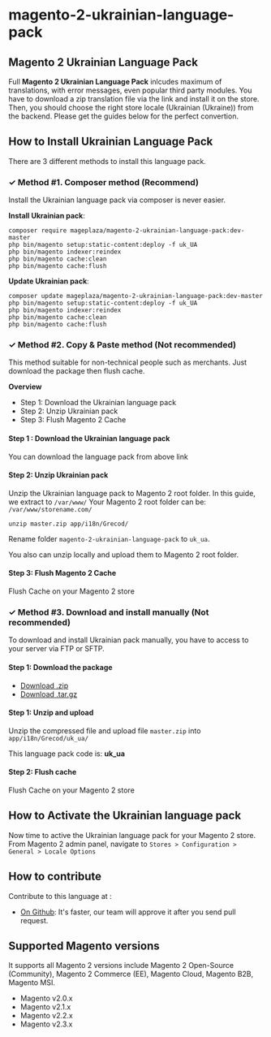 # magento-2-ukrainian-language-pack

## Magento 2 Ukrainian Language Pack

Full **Magento 2 Ukrainian Language Pack** inlcudes maximum of translations, with error messages, even popular third party modules. You have to download a zip translation file via the link and install it on the store. Then, you should choose the right store locale (Ukrainian (Ukraine)) from the backend. Please get the guides below for the perfect convertion.

## How to Install Ukrainian Language Pack

There are 3 different methods to install this language pack.

### ✓ Method #1. Composer method (Recommend)
Install the Ukrainian language pack via composer is never easier.

**Install Ukrainian pack**:

```
composer require mageplaza/magento-2-ukrainian-language-pack:dev-master
php bin/magento setup:static-content:deploy -f uk_UA
php bin/magento indexer:reindex
php bin/magento cache:clean
php bin/magento cache:flush
```

**Update  Ukrainian pack**:

```
composer update mageplaza/magento-2-ukrainian-language-pack:dev-master
php bin/magento setup:static-content:deploy -f uk_UA
php bin/magento indexer:reindex
php bin/magento cache:clean
php bin/magento cache:flush

```

### ✓ Method #2. Copy & Paste method (Not recommended)

This method suitable for non-technical people such as merchants. Just download the package then flush cache.

**Overview**

- Step 1: Download the Ukrainian language pack
- Step 2: Unzip Ukrainian pack
- Step 3: Flush Magento 2 Cache

#### Step 1 : Download the Ukrainian language pack

You can download the language pack from above link

#### Step 2: Unzip Ukrainian pack

Unzip the Ukrainian language pack to Magento 2 root folder. In this guide, we extract to `/var/www/`
Your Magento 2 root folder can be: `/var/www/storename.com/`

```
unzip master.zip app/i18n/Grecod/
```

Rename folder `magento-2-ukrainian-language-pack` to `uk_ua`.


You also can unzip locally and upload them to Magento 2 root folder.

#### Step 3: Flush Magento 2 Cache

Flush Cache on your Magento 2 store


### ✓ Method #3. Download and install manually (Not recommended)

To download and install Ukrainian pack manually, you have to access to your server via FTP or SFTP.

#### Step 1: Download the package

- [Download .zip](https://github.com/grecod-oss/magento-2-ukrainian-language-pack/archive/master.zip)
- [Download .tar.gz](https://github.com/grecod-oss/magento-2-ukrainian-language-pack/tarball/master)

#### Step 1: Unzip and upload

Unzip the compressed file and upload file `master.zip` into `app/i18n/Grecod/uk_ua/`

This language pack code is: **uk_ua**

#### Step 2: Flush cache

Flush Cache on your Magento 2 store


## How to Activate the Ukrainian language pack 

Now time to active the Ukrainian language pack for your Magento 2 store. From Magento 2 admin panel, navigate to `Stores > Configuration > General > Locale Options`


## How to contribute

Contribute to this language at :
- [On Github](https://github.com/grecod-oss/): It's faster, our team will approve it after you send pull request.


## Supported Magento versions

It supports all Magento 2 versions include Magento 2 Open-Source (Community), Magento 2 Commerce (EE), Magento Cloud, Magento B2B, Magento MSI.

- Magento v2.0.x
- Magento v2.1.x
- Magento v2.2.x
- Magento v2.3.x
